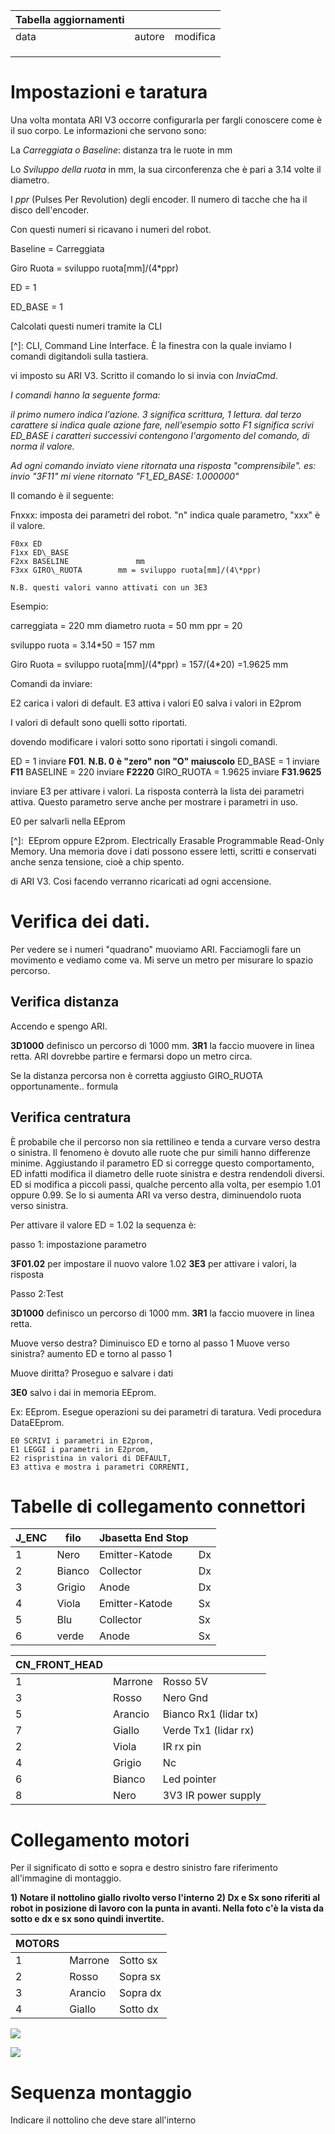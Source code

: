 



| Tabella aggiornamenti |  |  |
| --- | --- | --- |
| data | autore | modifica |
|   |  |  |
|   |  |  |
|   |  |  |

# Impostazioni e taratura

Una volta montata ARI V3 occorre configurarla per fargli conoscere come è il suo corpo. Le informazioni che servono sono:

La _Carreggiata o Baseline_: distanza tra le ruote in mm

Lo _Sviluppo della ruota_ in mm, la sua circonferenza che è pari a 3.14 volte il diametro.

I _ppr_ (Pulses Per Revolution) degli encoder. Il numero di tacche che ha il disco dell&#39;encoder.

Con questi numeri si ricavano i numeri del robot.

Baseline = Carreggiata

Giro Ruota = sviluppo ruota[mm]/(4\*ppr)

ED = 1

ED\_BASE  = 1

Calcolati questi numeri tramite la CLI

[^]: CLI, Command Line Interface. È la finestra con la quale inviamo I comandi digitandoli sulla tastiera.

 vi imposto su ARI V3. Scritto il comando lo si invia con _InviaCmd_.

_I comandi hanno la seguente forma:_

_il primo numero indica l&#39;azione. 3 significa scrittura, 1 lettura.
dal terzo carattere si indica quale azione fare, nell&#39;esempio sotto F1 significa scrivi ED\_BASE
i caratteri successivi contengono l&#39;argomento del comando, di norma il valore._

_Ad ogni comando inviato viene ritornata una risposta &quot;comprensibile&quot;.
es: invio &quot;3F11&quot; mi viene ritornato &quot;F1\_ED\_BASE: 1.000000&quot;_

Il comando è il seguente:

Fnxxx: imposta dei parametri del robot. &quot;n&quot; indica quale parametro, &quot;xxx&quot; è il valore.

    F0xx ED
    F1xx ED\_BASE
    F2xx BASELINE               mm
    F3xx GIRO\_RUOTA        mm = sviluppo ruota[mm]/(4\*ppr)
    
    N.B. questi valori vanno attivati con un 3E3

Esempio:

carreggiata 		= 220 mm
diametro ruota 	= 50 mm
ppr 				= 20

sviluppo ruota = 3.14\*50 = 157 mm

Giro Ruota = sviluppo ruota[mm]/(4\*ppr) = 157/(4\*20) =1.9625 mm

Comandi da inviare:

E2                carica i valori di default.
E3                attiva i valori
E0                salva i valori in E2prom

I valori di default sono quelli sotto riportati.

dovendo modificare i valori sotto sono riportati i singoli comandi.	

ED                 		= 1        		inviare           	**F01**. **N.B. 0 è &quot;zero&quot; non &quot;O&quot; maiuscolo**
ED\_BASE  		= 1        		inviare               **F11**
BASELINE		= 220      	inviare                **F2220**
GIRO\_RUOTA       	= 1.9625 	inviare                **F31.9625**

inviare E3 per attivare i valori. La risposta conterrà la lista dei parametri attiva. Questo parametro serve anche per mostrare i parametri in uso.

E0 per salvarli nella EEprom 

[^]:  EEprom oppure E2prom. Electrically Erasable Programmable Read-Only Memory. Una memoria dove i dati possono essere letti, scritti e conservati anche senza tensione, cioè a chip spento.

 di ARI V3. Cosi facendo verranno ricaricati ad ogni accensione.

# Verifica dei dati.

Per vedere se i numeri &quot;quadrano&quot; muoviamo ARI. Facciamogli fare un movimento e vediamo come va. Mi serve un metro per misurare lo spazio percorso.

## Verifica distanza

Accendo e spengo ARI.

**3D1000**         definisco un percorso di 1000 mm.
**3R1**                 la faccio muovere in linea retta. ARI dovrebbe partire e fermarsi dopo un metro circa.

Se la distanza percorsa non è corretta aggiusto GIRO\_RUOTA opportunamente.. formula

## Verifica centratura

È probabile che il percorso non sia rettilineo e tenda a curvare verso destra o sinistra. Il fenomeno è dovuto alle ruote che pur simili hanno differenze minime. Aggiustando il parametro ED si corregge questo comportamento, ED infatti modifica il diametro delle ruote sinistra e destra rendendoli diversi.
ED si modifica a piccoli passi, qualche percento alla volta, per esempio 1.01 oppure 0.99. Se lo si aumenta ARI va verso destra, diminuendolo ruota verso sinistra.

Per attivare il valore ED = 1.02 la sequenza è:

passo 1: impostazione parametro

**3F01.02**                 per impostare il nuovo valore 1.02
**3E3**                         per attivare i valori, la risposta

Passo 2:Test

**3D1000**         definisco un percorso di 1000 mm.
**3R1**                 la faccio muovere in linea retta.

Muove verso destra?         Diminuisco ED e torno al passo 1
Muove verso sinistra?         aumento ED e torno al passo 1

Muove diritta? Proseguo e salvare i dati

**3E0**                 salvo i dai in memoria EEprom.



Ex: EEprom.  Esegue operazioni su dei parametri di taratura. Vedi procedura DataEEprom.

    E0 SCRIVI i parametri in E2prom,
    E1 LEGGI i parametri in E2prom,
    E2 rispristina in valori di DEFAULT,
    E3 attiva e mostra i parametri CORRENTI,



# Tabelle di collegamento connettori

| **J\_ENC** | **filo** | **Jb**asetta End Stop |   |
| --- | --- | --- | --- |
| 1 | Nero | Emitter-Katode | Dx |
| 2 | Bianco | Collector | Dx |
| 3 | Grigio | Anode | Dx |
| 4 | Viola | Emitter-Katode | Sx |
| 5 | Blu | Collector | Sx |
| 6 | verde | Anode | Sx |

 

| CN_FRONT_HEAD |         |                       |
| ------------- | ------- | --------------------- |
| 1             | Marrone | Rosso 5V              |
| 3             | Rosso   | Nero Gnd              |
| 5             | Arancio | Bianco Rx1 (lidar tx) |
| 7             | Giallo  | Verde Tx1 (lidar rx)  |
| 2             | Viola   | IR rx pin             |
| 4             | Grigio  | Nc                    |
| 6             | Bianco  | Led pointer           |
| 8             | Nero    | 3V3 IR power supply   |



# Collegamento motori

Per il significato di sotto e sopra e destro sinistro fare riferimento all'immagine di montaggio. 

**1) Notare il nottolino giallo rivolto verso l'interno**
**2) Dx e Sx sono riferiti al robot in posizione di lavoro con la punta in avanti. Nella foto c'è la vista da sotto e dx e sx sono quindi invertite.**



| MOTORS |         |          |
| ------ | ------- | -------- |
| 1      | Marrone | Sotto sx |
| 2      | Rosso   | Sopra sx |
| 3      | Arancio | Sopra dx |
| 4      | Giallo  | Sotto dx |

![](Photos\IMG_20181124_100515.jpg)



![](Photos\IMG_20181124_100122.jpg)

# Sequenza montaggio



Indicare il nottolino che deve stare all&#39;interno

